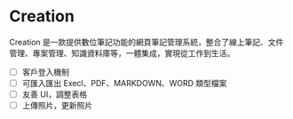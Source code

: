 # Creation

Creation 是一款提供數位筆記功能的網頁筆記管理系統，整合了線上筆記、文件管理、專案管理、知識資料庫等，一體集成，實現從工作到生活。

- [ ] 客戶登入機制
- [ ] 可匯入匯出 Execl、PDF、MARKDOWN、WORD 類型檔案
- [ ] 友善 UI，調整表格
- [ ] 上傳照片，更新照片
